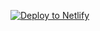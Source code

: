 [![Deploy to Netlify](https://www.netlify.com/img/deploy/button.svg)](https://app.netlify.com/start/deploy?repository=https://github.com/suiminn/Holy-Netlify)
